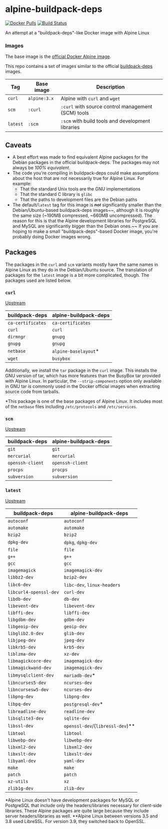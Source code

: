 # alpine-buildpack-deps

[![Docker Pulls](https://img.shields.io/docker/pulls/praekeltfoundation/alpine-buildpack-deps.svg)](https://hub.docker.com/r/praekeltfoundation/alpine-buildpack-deps/)
[![Build Status](https://img.shields.io/travis/praekeltfoundation/alpine-buildpack-deps/master.svg)](https://travis-ci.org/praekeltfoundation/alpine-buildpack-deps)

An attempt at a "buildpack-deps"-like Docker image with Alpine Linux

### Images
The base image is the [official Docker Alpine image](https://hub.docker.com/_/alpine/).

This repo contains a set of images similar to the official [buildpack-deps](https://hub.docker.com/_/buildpack-deps/) images.

| **Tag**  | **Base image** | **Description**                                               |
|----------|----------------|---------------------------------------------------------------|
| `curl`   | `alpine:3.x`   | Alpine with `curl` and `wget`                                 |
| `scm`    | `:curl`        | `:curl` with source control management (SCM) tools            |
| `latest` | `:scm`         | `:scm` with build tools and development libraries             |

## Caveats
* A best effort was made to find equivalent Alpine packages for the Debian packages in the official buildpack-deps. The packages may not always be *100% equivalent*.
* The code you're compiling in buildpack-deps could make assumptions about the host that are not necessarily true for Alpine Linux. For example:
  * That the standard Unix tools are the GNU implementations
  * That the standard C library is `glibc`
  * That the paths to development files are the Debian paths
* The default/`latest` tag for this image is ~~*not*~~ significantly smaller than the Debian/Ubuntu-based buildpack-deps images~~, although it is roughly the same size (~190MB compressed, ~660MB uncompressed). The reason for this is that the Alpine development libraries for PostgreSQL and MySQL are significantly bigger than the Debian ones.~~ If you are hoping to make a small "buildpack-deps"-based Docker image, you're probably doing Docker images wrong.

## Packages
The packages in the `curl` and `scm` variants mostly have the same names in Alpine Linux as they do in the Debian/Ubuntu source. The translation of packages for the `latest` image is a bit more complicated, though. The packages used are listed below.

### `curl`
[Upstream](https://github.com/docker-library/buildpack-deps/blob/9f60e19008458220114f1a0b6cd3710f1015d402/stretch/curl/Dockerfile)

| **buildpack-deps** | **alpine-buildpack-deps** |
|--------------------|---------------------------|
| `ca-certificates`  | `ca-certificates`         |
| `curl`             | `curl`                    |
| `dirmngr`          | `gnupg`                   |
| `gnupg`            | `gnupg`                   |
| `netbase`          | `alpine-baselayout`*      |
| `wget`             | `busybox`                 |

Additionally, we install the `tar` package in the `curl` image. This installs the GNU version of tar, which has more features than the BusyBox tar provided with Alpine Linux. In particular, the `--strip-components` option only available in GNU tar is commonly used in the Docker official images when extracting source code from tarballs.

\*This package is one of the base packages of Alpine Linux. It includes most of the `netbase` files including `/etc/protocols` and `/etc/services`.

### `scm`
[Upstream](https://github.com/docker-library/buildpack-deps/blob/1845b3f918f69b4c97912b0d4d68a5658458e84f/stretch/scm/Dockerfile)

| **buildpack-deps** | **alpine-buildpack-deps** |
|--------------------|---------------------------|
| `git`              | `git`                     |
| `mercurial`        | `mercurial`               |
| `openssh-client`   | `openssh-client`          |
| `procps`           | `procps`                  |
| `subversion`       | `subversion`              |

### `latest`
[Upstream](https://github.com/docker-library/buildpack-deps/blob/587934fb063d770d0611e94b57c9dd7a38edf928/stretch/Dockerfile)

| **buildpack-deps**     | **alpine-buildpack-deps**        |
|------------------------|----------------------------------|
| `autoconf`             | `autoconf`                       |
| `automake`             | `automake`                       |
| `bzip2`                | `bzip2`                          |
| `dpkg-dev`             | `dpkg`, `dpkg-dev`               |
| `file`                 | `file`                           |
| `g++`                  | `g++`                            |
| `gcc`                  | `gcc`                            |
| `imagemagick`          | `imagemagick-dev`                |
| `libbz2-dev`           | `bzip2-dev`                      |
| `libc6-dev`            | `libc-dev`, `linux-headers`      |
| `libcurl4-openssl-dev` | `curl-dev`                       |
| `libdb-dev`            | `db-dev`                         |
| `libevent-dev`         | `libevent-dev`                   |
| `libffi-dev`           | `libffi-dev`                     |
| `libgdbm-dev`          | `gdbm-dev`                       |
| `libgeoip-dev`         | `geoip-dev`                      |
| `libglib2.0-dev`       | `glib-dev`                       |
| `libjpeg-dev`          | `jpeg-dev`                       |
| `libkrb5-dev`          | `krb5-dev`                       |
| `liblzma-dev`          | `xz-dev`                         |
| `libmagickcore-dev`    | `imagemagick-dev`                |
| `libmagickwand-dev`    | `imagemagick-dev`                |
| `libmysqlclient-dev`   | `mariadb-dev`*                   |
| `libncurses5-dev`      | `ncurses-dev`                    |
| `libncursesw5-dev`     | `ncurses-dev`                    |
| `libpng-dev`           | `libpng-dev`                     |
| `libpq-dev`            | `postgresql-dev`*                |
| `libreadline-dev`      | `readline-dev`                   |
| `libsqlite3-dev`       | `sqlite-dev`                     |
| `libssl-dev`           | `openssl-dev`/(`libressl-dev`)** |
| `libtool`              | `libtool`                        |
| `libwebp-dev`          | `libwebp-dev`                    |
| `libxml2-dev`          | `libxml2-dev`                    |
| `libxslt-dev`          | `libxslt-dev`                    |
| `libyaml-dev`          | `yaml-dev`                       |
| `make`                 | `make`                           |
| `patch`                | `patch`                          |
| `xz-utils`             | `xz`                             |
| `zlib1g-dev`           | `zlib-dev`                       |

\*Alpine Linux doesn't have development packages for MySQL or PostgreSQL that include only the headers/libraries necessary for client-side libraries. These Alpine packages are quite large because they include server headers/libraries as well.
\**Alpine Linux between versions 3.5 and 3.8 used LibreSSL. For version 3.9, they switched back to OpenSSL.
